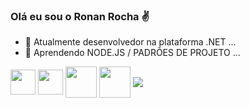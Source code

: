 ### Olá eu sou o Ronan Rocha ✌



- 🔭 Atualmente desenvolvedor na plataforma .NET ...
- 🌱 Aprendendo NODE.JS / PADRÕES DE PROJETO ...


<div style="inline-block">
  <img align="center" width="40" src="https://cdn.jsdelivr.net/gh/devicons/devicon/icons/csharp/csharp-original.svg" />
  <img align="center" width="40"  src="https://cdn.jsdelivr.net/gh/devicons/devicon/icons/javascript/javascript-original.svg" />
  <img align="center"  width="50"  src="https://cdn.jsdelivr.net/gh/devicons/devicon/icons/php/php-original.svg" />
  <img align="center"  width="50" src="https://cdn.jsdelivr.net/gh/devicons/devicon/icons/angularjs/angularjs-original.svg" />
  <a href="https://www.codewars.com/users/RonanRocha">
    <img align="center" src="https://www.codewars.com/users/RonanRocha/badges/micro"></img>
  </a>
<div>
